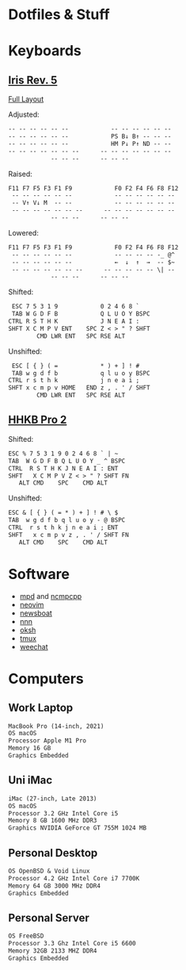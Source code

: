 # Dotfiles & Stuff

# Keyboards

## [Iris Rev. 5](https://keeb.io/collections/iris-split-ergonomic-keyboard)

[Full Layout](https://github.com/vkitchen/qmk_firmware/blob/master/keyboards/keebio/iris/keymaps/vkitchen/keymap.c)

Adjusted:

```txt
-- -- -- -- -- --            -- -- -- -- -- --
-- -- -- -- -- --            PS B↓ B↑ -- -- --
-- -- -- -- -- --            HM P↓ P↑ ND -- --
-- -- -- -- -- -- --      -- -- -- -- -- -- --
            -- -- --      -- -- --
```

Raised:

```txt
F11 F7 F5 F3 F1 F9            F0 F2 F4 F6 F8 F12
 -- -- -- -- -- --            -- -- -- -- -- --
 -- V↑ V↓ M  -- --            -- -- -- -- -- --
 -- -- -- -- -- -- --      -- -- -- -- -- -- --
            -- -- --      -- -- --
```

Lowered:

```txt
F11 F7 F5 F3 F1 F9            F0 F2 F4 F6 F8 F12
 -- -- -- -- -- --            -- -- -- -- -_ @^
 -- -- -- -- -- --            ←  ↓  ↑  →  -- $~
 -- -- -- -- -- -- --      -- -- -- -- -- \| --
            -- -- --      -- -- --
```

Shifted:

```txt
 ESC 7 5 3 1 9            0 2 4 6 8 `
 TAB W G D F B            Q L U O Y BSPC
CTRL R S T H K            J N E A I :
SHFT X C M P V ENT    SPC Z < > " ? SHFT
        CMD LWR ENT   SPC RSE ALT
```

Unshifted:

```txt
 ESC [ { } ( =            * ) + ] ! #
 TAB w g d f b            q l u o y BSPC
CTRL r s t h k            j n e a i ;
SHFT x c m p v HOME   END z , . ' / SHFT
        CMD LWR ENT   SPC RSE ALT
```

## [HHKB Pro 2](https://en.wikipedia.org/wiki/Happy_Hacking_Keyboard)

Shifted:

```txt
ESC % 7 5 3 1 9 0 2 4 6 8 ` | ~
TAB  W G D F B Q L U O Y _ ^ BSPC
CTRL  R S T H K J N E A I : ENT
SHFT   X C M P V Z < > " ? SHFT FN
   ALT CMD    SPC    CMD ALT
```

Unshifted:

```txt
ESC & [ { } ( = * ) + ] ! # \ $
TAB  w g d f b q l u o y - @ BSPC
CTRL  r s t h k j n e a i ; ENT
SHFT   x c m p v z , . ' / SHFT FN
   ALT CMD    SPC    CMD ALT
```

# Software

* [mpd](https://www.musicpd.org) and [ncmpcpp](https://github.com/ncmpcpp/ncmpcpp)
* [neovim](https://neovim.io)
* [newsboat](https://newsboat.org)
* [nnn](https://github.com/jarun/nnn)
* [oksh](https://github.com/ibara/oksh)
* [tmux](https://github.com/tmux/tmux)
* [weechat](https://weechat.org)

# Computers

## Work Laptop

```txt
MacBook Pro (14-inch, 2021)
OS macOS
Processor Apple M1 Pro
Memory 16 GB
Graphics Embedded
```

## Uni iMac

```txt
iMac (27-inch, Late 2013)
OS macOS
Processor 3.2 GHz Intel Core i5
Memory 8 GB 1600 MHz DDR3
Graphics NVIDIA GeForce GT 755M 1024 MB
```

## Personal Desktop

```txt
OS OpenBSD & Void Linux
Processor 4.2 GHz Intel Core i7 7700K
Memory 64 GB 3000 MHz DDR4
Graphics Embedded
```

## Personal Server

```txt
OS FreeBSD
Processor 3.3 Ghz Intel Core i5 6600
Memory 32GB 2133 MHZ DDR4
Graphics Embedded
```
